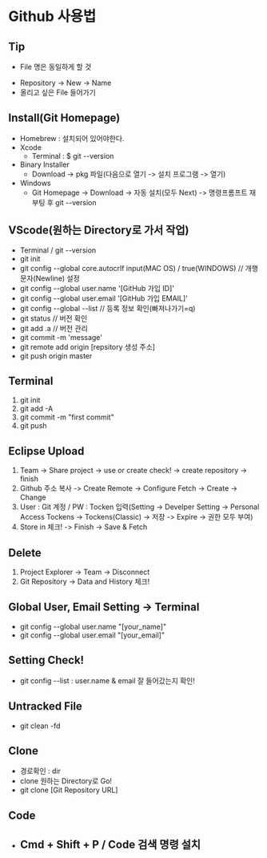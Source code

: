 # Github 사용법

## Tip
- File 명은 동일하게 할 것
* Repository -> New -> Name
* 올리고 싶은 File 들어가기

## Install(Git Homepage)
- Homebrew : 설치되어 있어야한다.
- Xcode
  - Terminal : $ git --version
- Binary Installer
  - Download -> pkg 파일(다음으로 열기 -> 설치 프로그램 -> 열기)
- Windows
  - Git Homepage -> Download -> 자동 설치(모두 Next) -> 명령프롬프트 재부팅 후 git --version  

## VScode(원하는 Directory로 가서 작업)
- Terminal / git --version
- git init
- git config --global core.autocrlf input(MAC OS) / true(WINDOWS) // 개행 문자(Newline) 설정
- git config --global user.name '[GitHub 가입 ID]'
- git config --global user.email '[GitHub 가입 EMAIL]'
- git config --global --list // 등록 정보 확인(빠져나가기=q)
- git status // 버전 확인
- git add .a // 버전 관리
- git commit -m 'message'
- git remote add origin [repsitory 생성 주소]
- git push origin master

## Terminal
  1. git init
  2. git add -A
  3. git commit -m "first commit"
  4. git push

## Eclipse Upload
  1. Team -> Share project -> use or create check! -> create repository -> finish
  2. Github 주소 복사 -> Create Remote -> Configure Fetch -> Create -> Change
  3. User : Git 계정 / PW : Tocken 입력(Setting -> Develper Setting -> Personal Access Tockens -> Tockens(Classic) -> 저장 -> Expire -> 권한 모두 부여)
  4. Store in 체크! -> Finish -> Save & Fetch

## Delete
  1. Project Explorer -> Team -> Disconnect
  2. Git Repository -> Data and History 체크!

## Global User, Email Setting -> Terminal
  - git config --global user.name "[your_name]"
  - git config --global user.email "[your_email]"

## Setting Check!
- git config --list : user.name & email 잘 들어갔는지 확인!

## Untracked File
- git clean -fd

## Clone
- 경로확인 : dir
- clone 원하는 Directory로 Go!
- git clone [Git Repository URL] 

## Code
- Cmd + Shift + P / Code 검색 명령 설치
  - 
